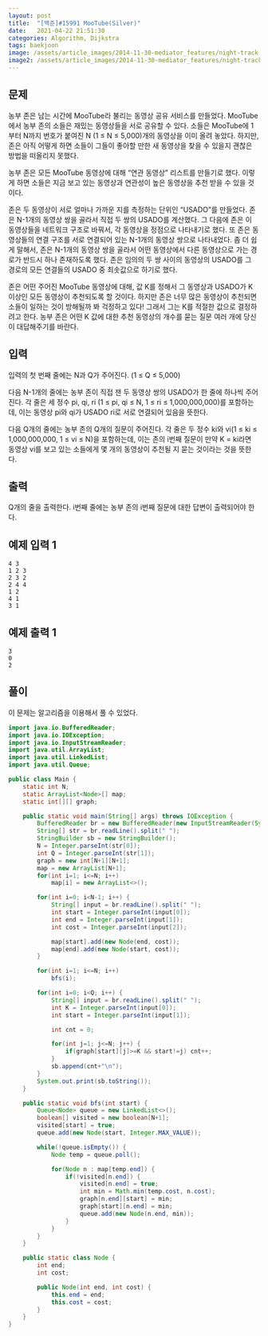 ```yaml
---
layout: post
title:  "[백준]#15991 MooTube(Silver)"
date:   2021-04-22 21:51:30
categories: Algorithm, Dijkstra
tags: baekjoon
image: /assets/article_images/2014-11-30-mediator_features/night-track.JPG
image2: /assets/article_images/2014-11-30-mediator_features/night-track-mobile.JPG
---
```


문제
--------------------

농부 존은 남는 시간에 MooTube라 불리는 동영상 공유 서비스를 만들었다. MooTube에서 농부 존의 소들은 재밌는 동영상들을 서로 공유할 수 있다. 소들은 MooTube에 1부터 N까지 번호가 붙여진 N (1 ≤ N ≤ 5,000)개의 동영상을 이미 올려 놓았다. 하지만, 존은 아직 어떻게 하면 소들이 그들이 좋아할 만한 새 동영상을 찾을 수 있을지 괜찮은 방법을 떠올리지 못했다.

농부 존은 모든 MooTube 동영상에 대해 “연관 동영상” 리스트를 만들기로 했다. 이렇게 하면 소들은 지금 보고 있는 동영상과 연관성이 높은 동영상을 추천 받을 수 있을 것이다.

존은 두 동영상이 서로 얼마나 가까운 지를 측정하는 단위인 “USADO”를 만들었다. 존은 N-1개의 동영상 쌍을 골라서 직접 두 쌍의 USADO를 계산했다. 그 다음에 존은 이 동영상들을 네트워크 구조로 바꿔서, 각 동영상을 정점으로 나타내기로 했다. 또 존은 동영상들의 연결 구조를 서로 연결되어 있는 N-1개의 동영상 쌍으로 나타내었다. 좀 더 쉽게 말해서, 존은 N-1개의 동영상 쌍을 골라서 어떤 동영상에서 다른 동영상으로 가는 경로가 반드시 하나 존재하도록 했다. 존은 임의의 두 쌍 사이의 동영상의 USADO를 그 경로의 모든 연결들의 USADO 중 최솟값으로 하기로 했다.

존은 어떤 주어진 MooTube 동영상에 대해, 값 K를 정해서 그 동영상과 USADO가 K 이상인 모든 동영상이 추천되도록 할 것이다. 하지만 존은 너무 많은 동영상이 추천되면 소들이 일하는 것이 방해될까 봐 걱정하고 있다! 그래서 그는 K를 적절한 값으로 결정하려고 한다. 농부 존은 어떤 K 값에 대한 추천 동영상의 개수를 묻는 질문 여러 개에 당신이 대답해주기를 바란다.

입력
---------------------------

입력의 첫 번째 줄에는 N과 Q가 주어진다. (1 ≤ Q ≤ 5,000)

다음 N-1개의 줄에는 농부 존이 직접 잰 두 동영상 쌍의 USADO가 한 줄에 하나씩 주어진다. 각 줄은 세 정수 pi, qi, ri (1 ≤ pi, qi ≤ N, 1 ≤ ri ≤ 1,000,000,000)를 포함하는데, 이는 동영상 pi와 qi가 USADO ri로 서로 연결되어 있음을 뜻한다.

다음 Q개의 줄에는 농부 존의 Q개의 질문이 주어진다. 각 줄은 두 정수 ki와 vi(1 ≤ ki ≤ 1,000,000,000, 1 ≤ vi ≤ N)을 포함하는데, 이는 존의 i번째 질문이 만약 K = ki라면 동영상 vi를 보고 있는 소들에게 몇 개의 동영상이 추천될 지 묻는 것이라는 것을 뜻한다.

출력
----------------

Q개의 줄을 출력한다. i번째 줄에는 농부 존의 i번째 질문에 대한 답변이 출력되어야 한다.

예제 입력 1 
----------------------

```
4 3
1 2 3
2 3 2
2 4 4
1 2
4 1
3 1
```

예제 출력 1 
------------------------

```
3
0
2
```

풀이
--------------------------

이 문제는  알고리즘을 이용해서 풀 수 있었다.

```java
import java.io.BufferedReader;
import java.io.IOException;
import java.io.InputStreamReader;
import java.util.ArrayList;
import java.util.LinkedList;
import java.util.Queue;

public class Main {
    static int N;
    static ArrayList<Node>[] map;
    static int[][] graph;

    public static void main(String[] args) throws IOException {
        BufferedReader br = new BufferedReader(new InputStreamReader(System.in));
        String[] str = br.readLine().split(" ");
        StringBuilder sb = new StringBuilder();
        N = Integer.parseInt(str[0]);
        int Q = Integer.parseInt(str[1]);
        graph = new int[N+1][N+1];
        map = new ArrayList[N+1];
        for(int i=1; i<=N; i++)
            map[i] = new ArrayList<>();

        for(int i=0; i<N-1; i++) {
            String[] input = br.readLine().split(" ");
            int start = Integer.parseInt(input[0]);
            int end = Integer.parseInt(input[1]);
            int cost = Integer.parseInt(input[2]);

            map[start].add(new Node(end, cost));
            map[end].add(new Node(start, cost));
        }

        for(int i=1; i<=N; i++)
            bfs(i);

        for(int i=0; i<Q; i++) {
            String[] input = br.readLine().split(" ");
            int K = Integer.parseInt(input[0]);
            int start = Integer.parseInt(input[1]);

            int cnt = 0;

            for(int j=1; j<=N; j++) {
                if(graph[start][j]>=K && start!=j) cnt++;
            }
            sb.append(cnt+"\n");
        }
        System.out.print(sb.toString());
    }

    public static void bfs(int start) {
        Queue<Node> queue = new LinkedList<>();
        boolean[] visited = new boolean[N+1];
        visited[start] = true;
        queue.add(new Node(start, Integer.MAX_VALUE));

        while(!queue.isEmpty()) {
            Node temp = queue.poll();

            for(Node n : map[temp.end]) {
                if(!visited[n.end]) {
                    visited[n.end] = true;
                    int min = Math.min(temp.cost, n.cost);
                    graph[n.end][start] = min;
                    graph[start][n.end] = min;
                    queue.add(new Node(n.end, min));
                }
            }
        }
    }

    public static class Node {
        int end;
        int cost;

        public Node(int end, int cost) {
            this.end = end;
            this.cost = cost;
        }
    }
}
```
